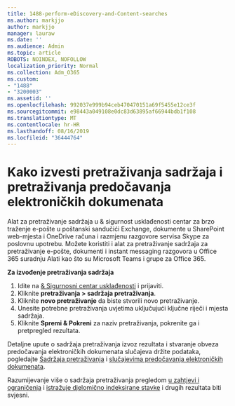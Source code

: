 ```yaml
---
title: 1488-perform-eDiscovery-and-Content-searches
ms.author: markjjo
author: markjjo
manager: lauraw
ms.date: ''
ms.audience: Admin
ms.topic: article
ROBOTS: NOINDEX, NOFOLLOW
localization_priority: Normal
ms.collection: Adm_O365
ms.custom:
- "1488"
- "3200003"
ms.assetid: ''
ms.openlocfilehash: 992037e999b94ceb470470151a69f5455e12ce3f
ms.sourcegitcommit: e98443a049108e0dc83d63895af66944bdb1f108
ms.translationtype: MT
ms.contentlocale: hr-HR
ms.lasthandoff: 08/16/2019
ms.locfileid: "36444764"
---
```

# <a name="how-to-perform-content-searches-and-ediscovery-searches"></a>Kako izvesti pretraživanja sadržaja i pretraživanja predočavanja elektroničkih dokumenata

Alat za pretraživanje sadržaja u & sigurnost usklađenosti centar za brzo traženje e-pošte u poštanski sandučići Exchange, dokumente u SharePoint web-mjesta i OneDrive računa i razmjenu razgovore servisa Skype za poslovnu upotrebu. Možete koristiti i alat za pretraživanje sadržaja za pretraživanje e-pošte, dokumenti i instant messaging razgovora u Office 365 suradnju Alati kao što su Microsoft Teams i grupe za Office 365.

**Za izvođenje pretraživanja sadržaja**

1. Idite na [& Sigurnosni centar usklađenosti](https://protection.office.com) i prijaviti.
2. Kliknite **pretraživanja > sadržaja pretraživanja**.
3. Kliknite **novo pretraživanje** da biste stvorili novo pretraživanje.
4. Unesite potrebne pretraživanja uvjetima uključujući ključne riječi i mjesta sadržaja.  
5. Kliknite **Spremi & Pokreni** za naziv pretraživanja, pokrenite ga i pretpregled rezultata.

Detaljne upute o sadržaja pretraživanja izvoz rezultata i stvaranje obveza predočavanja elektroničkih dokumenata slučajeva držite podataka, pogledajte [Sadržaja pretraživanja](https://docs.microsoft.com/en-us/office365/securitycompliance/content-search) i [slučajevima predočavanja elektroničkih dokumenata](https://docs.microsoft.com/en-us/office365/securitycompliance/ediscovery-cases).

Razumijevanje više o sadržaja pretraživanja pregledom [u zahtjevi i ograničenja](https://docs.microsoft.com/en-us/office365/securitycompliance/limits-for-content-search) i [istražuje djelomično indeksirane stavke](https://docs.microsoft.com/en-us/office365/securitycompliance/investigating-partially-indexed-items-in-ediscovery) i drugih rezultata biti svjesni.
